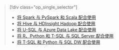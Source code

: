 > [!div class="op_single_selector"]
> * [将 Spark 与 PySpark 和 Scala 配合使用](../articles/machine-learning/team-data-science-process/walkthroughs-spark.md)
> * [将 Hive 与 HDInsight Hadoop 配合使用](../articles/machine-learning/team-data-science-process/walkthroughs-hdinsight-hadoop.md)
> * [将 U-SQL 与 Azure Data Lake 配合使用](../articles/machine-learning/team-data-science-process/walkthroughs-azure-data-lake.md)
> * [将 R、Python 和 T-SQL 与 SQL Server 配合使用](../articles/machine-learning/team-data-science-process/walkthroughs-sql-server.md)
> * [将 T-SQL 和 Python 与 SQL DW 配合使用](../articles/machine-learning/team-data-science-process/walkthroughs-sql-data-warehouse.md)
> 
> 

